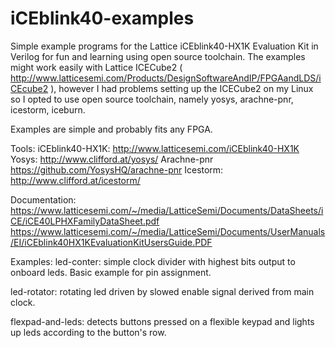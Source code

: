 # iCEblink40-examples
Simple example programs for the Lattice iCEblink40-HX1K Evaluation Kit in Verilog for fun and learning using open source toolchain. The examples might work easily with Lattice ICECube2 ( http://www.latticesemi.com/Products/DesignSoftwareAndIP/FPGAandLDS/iCEcube2 ), however I had problems setting up the ICECube2 on my Linux so I opted to use open source toolchain, namely yosys, arachne-pnr, icestorm, iceburn.

Examples are simple and probably fits any FPGA.

Tools:
iCEblink40-HX1K: http://www.latticesemi.com/iCEblink40-HX1K
Yosys: http://www.clifford.at/yosys/
Arachne-pnr https://github.com/YosysHQ/arachne-pnr
Icestorm: http://www.clifford.at/icestorm/

Documentation:
https://www.latticesemi.com/~/media/LatticeSemi/Documents/DataSheets/iCE/iCE40LPHXFamilyDataSheet.pdf
https://www.latticesemi.com/~/media/LatticeSemi/Documents/UserManuals/EI/iCEblink40HX1KEvaluationKitUsersGuide.PDF

Examples:
led-conter: simple clock divider with highest bits output to onboard leds. Basic example for pin assignment.

led-rotator: rotating led driven by slowed enable signal derived from main clock.

flexpad-and-leds: detects buttons pressed on a flexible keypad and lights up leds according to the button's row.
